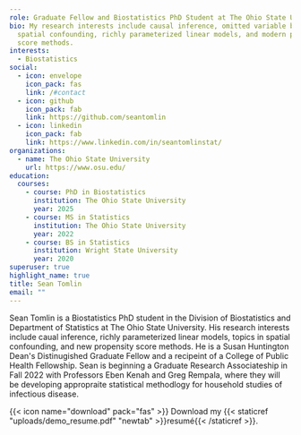 ```yaml
---
role: Graduate Fellow and Biostatistics PhD Student at The Ohio State University
bio: My research interests include causal inference, omitted variable bias and
  spatial confounding, richly parameterized linear models, and modern propensity
  score methods.
interests:
  - Biostatistics
social:
  - icon: envelope
    icon_pack: fas
    link: /#contact
  - icon: github
    icon_pack: fab
    link: https://github.com/seantomlin
  - icon: linkedin
    icon_pack: fab
    link: https://www.linkedin.com/in/seantomlinstat/
organizations:
  - name: The Ohio State University
    url: https://www.osu.edu/
education:
  courses:
    - course: PhD in Biostatistics
      institution: The Ohio State University
      year: 2025
    - course: MS in Statistics
      institution: The Ohio State University
      year: 2022
    - course: BS in Statistics
      institution: Wright State University
      year: 2020
superuser: true
highlight_name: true
title: Sean Tomlin
email: ""
---
```

Sean Tomlin is a Biostatistics PhD student in the Division of Biostatistics and Department of Statistics at The Ohio State University. His research interests include caual inference, richly parameterized linear models, topics in spatial confounding, and new propensity score methods. He is a Susan Huntington Dean's Distinugished Graduate Fellow and a recipeint of a College of Public Health Fellowship. Sean is beginning a Graduate Research Associateship in Fall 2022 with Professors Eben Kenah and Greg Rempala, where they will be developing appropraite statistical methodlogy for household studies of infectious disease. 



{{< icon name="download" pack="fas" >}} Download my {{< staticref "uploads/demo_resume.pdf" "newtab" >}}resumé{{< /staticref >}}.